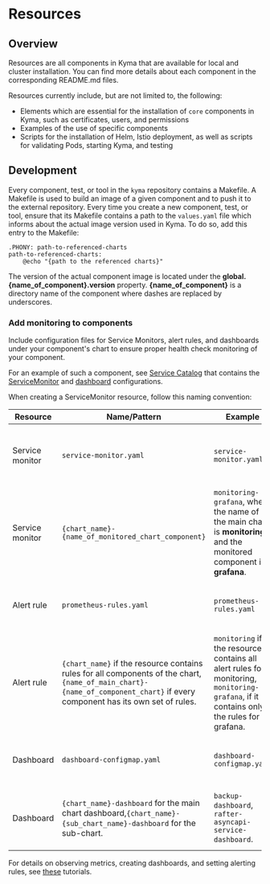 # Resources                                                                                  

## Overview

Resources are all components in Kyma that are available for local and cluster installation. You can find more details about each component in the corresponding README.md files.

Resources currently include, but are not limited to, the following:

- Elements which are essential for the installation of `core` components in Kyma, such as certificates, users, and permissions
- Examples of the use of specific components
- Scripts for the installation of Helm, Istio deployment, as well as scripts for validating Pods, starting Kyma, and testing

## Development

Every component, test, or tool in the `kyma` repository contains a Makefile. A Makefile is used to build an image of a given component and to push it to the external repository. Every time you create a new component, test, or tool, ensure that its Makefile contains a path to the `values.yaml` file which informs about the actual image version used in Kyma.
To do so, add this entry to the Makefile:

```
.PHONY: path-to-referenced-charts
path-to-referenced-charts:
    @echo "{path to the referenced charts}"
```

The version of the actual component image is located under the **global.{name_of_component}.version** property.
**{name_of_component}** is a directory name of the component where dashes are replaced by underscores.

### Add monitoring to components

Include configuration files for Service Monitors, alert rules, and dashboards under your component's chart to ensure proper health check monitoring of your component. 

For an example of such a component, see [Service Catalog](https://github.com/kyma-project/kyma/blob/master/resources/service-catalog/charts/catalog/templates) that contains the [ServiceMonitor](https://github.com/kyma-project/kyma/blob/master/resources/service-catalog/charts/catalog/templates/controller-manager-service-monitor.yaml) and [dashboard](https://github.com/kyma-project/kyma/blob/master/resources/service-catalog/charts/catalog/templates/dashboard-configmap.yaml) configurations.


When creating a ServiceMonitor resource, follow this naming convention:

| Resource | Name/Pattern | Example | Description |
|-----------|-------------|---------------| --------|
| Service monitor| `service-monitor.yaml` | `service-monitor.yaml`  | Name of the file which contains the service monitor's specification.|
| Service monitor|  `{chart_name}-{name_of_monitored_chart_component}` | `monitoring-grafana`, where the name of the main chart is **monitoring**, and the monitored component is **grafana**.| Name of the resource in the **metadata** section of the file. |
| Alert rule| `prometheus-rules.yaml` | `prometheus-rules.yaml` | Name of the file which contains the alert rule's specification.|
| Alert rule | `{chart_name}` if the resource contains rules for all components of the chart, `{name_of_main_chart}-{name_of_component_chart}` if every component has its own set of rules.  |`monitoring` if the resource contains all alert rules for monitoring, `monitoring-grafana`, if it contains only the rules for grafana. | Name of the resource in the **metadata** section of the file.|
| Dashboard |`dashboard-configmap.yaml`|`dashboard-configmap.yaml`|Name of the file which contains the dashboard's specification.|
| Dashboard| `{chart_name}-dashboard` for the main chart dashboard,`{chart_name}-{sub_chart_name}-dashboard` for the sub-chart. | `backup-dashboard`, `rafter-asyncapi-service-dashboard`. |  Name of the resource in the **metadata** section of the file.|

For details on observing metrics, creating dashboards, and setting alerting rules, see [these](https://kyma-project.io/docs/components/monitoring/#tutorials-tutorials) tutorials.
